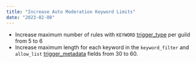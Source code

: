 ```yaml
---
title: "Increase Auto Moderation Keyword Limits"
date: "2023-02-08"
---
```


* Increase maximum number of rules with `KEYWORD` [trigger\_type](/docs/resources/auto-moderation#auto-moderation-rule-object-trigger-types) per guild from 5 to 6
* Increase maximum length for each keyword in the `keyword_filter` and `allow_list` [trigger\_metadata](/docs/resources/auto-moderation#auto-moderation-rule-object-trigger-metadata) fields from 30 to 60.
